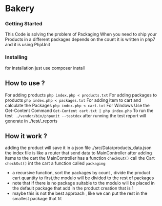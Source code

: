 # Bakery 

### Getting Started
This Code is solving the problem of Packaging
When you need to ship your Products in a different packages depends on the count
it is written in php7 and it is using PhpUnit

### Installing
for installation just use composer install 
## How to use ?
For adding products
```php index.php < products.txt```
For adding packages to products
```php index.php < packages.txt```
For adding item to cart and calculate the Packages
```php index.php < cart.txt```
For Windows Use the Get-Content Command
```Get-Content cart.txt | php index.php```
To run the test
``` ./vendor/bin/phpunit --testdox```
after running the test report will generate in ./test/_reports

## How it work ?
adding the product will save it in a json file ./src/Data/products_data.json
the index file is like a router that send data to MainController
after adding items to the cart the MainController has a function `checkOut()` call the Cart `checkOut()` int the cart a function called     `packaging`
* a recursive function, sort the packages by count , divide the  product cart quantity to first,the modulo will be divided to the rest of packages
* note that if there is no package suitable to the modulo will be placed in the default package that add in the product creation that is 1
* maybe this is not the best approach , like we can put the rest in the smallest package that fit